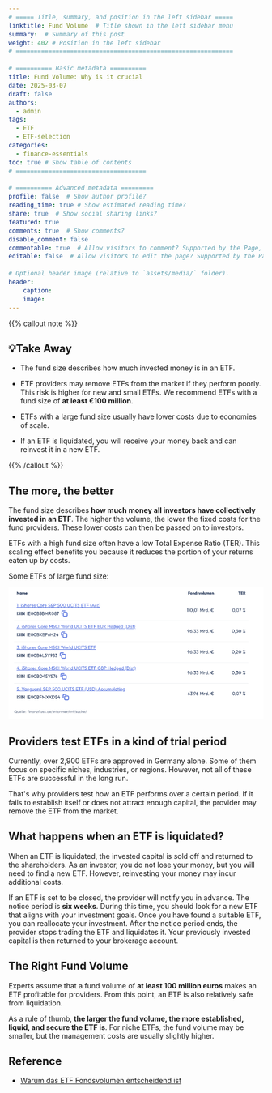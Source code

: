```yaml
---
# ===== Title, summary, and position in the left sidebar =====
linktitle: Fund Volume  # Title shown in the left sidebar menu
summary:  # Summary of this post
weight: 402 # Position in the left sidebar
# ============================================================

# ========== Basic metadata ==========
title: Fund Volume: Why is it crucial
date: 2025-03-07
draft: false
authors:
  - admin
tags:
  - ETF
  - ETF-selection
categories:
  - finance-essentials
toc: true # Show table of contents
# ====================================

# ========== Advanced metadata =========
profile: false  # Show author profile?
reading_time: true # Show estimated reading time?
share: true  # Show social sharing links?
featured: true
comments: true  # Show comments?
disable_comment: false
commentable: true  # Allow visitors to comment? Supported by the Page, Post, and Book content types.
editable: false  # Allow visitors to edit the page? Supported by the Page, Post, and Book content types.

# Optional header image (relative to `assets/media/` folder).
header:
    caption: 
    image:  
---
```


{{% callout note %}}
## 💡Take Away
- The fund size describes how much invested money is in an ETF.

- ETF providers may remove ETFs from the market if they perform poorly. This risk is higher for new and small ETFs. We recommend ETFs with a fund size of **at least €100 million**.

- ETFs with a large fund size usually have lower costs due to economies of scale.

- If an ETF is liquidated, you will receive your money back and can reinvest it in a new ETF.


{{% /callout %}}

## The more, the better

The fund size describes **how much money all investors have collectively invested in an ETF**. The higher the volume, the lower the fixed costs for the fund providers. These lower costs can then be passed on to investors.

ETFs with a high fund size often have a low Total Expense Ratio (TER). This scaling effect benefits you because it reduces the portion of your returns eaten up by costs.

Some ETFs of large fund size:

![截屏2025-03-25 19.44.08](https://raw.githubusercontent.com/EckoTan0804/upic-repo/master/uPic/%E6%88%AA%E5%B1%8F2025-03-25%2019.44.08.png)

## **Providers test ETFs in a kind of trial period**

Currently, over 2,900 ETFs are approved in Germany alone. Some of them focus on specific niches, industries, or regions. However, not all of these ETFs are successful in the long run.

That's why providers test how an ETF performs over a certain period. If it fails to establish itself or does not attract enough capital, the provider may remove the ETF from the market.

## What happens when an ETF is liquidated?

When an ETF is liquidated, the invested capital is sold off and returned to the shareholders. As an investor, you do not lose your money, but you will need to find a new ETF. However, reinvesting your money may incur additional costs.

If an ETF is set to be closed, the provider will notify you in advance. The notice period is **six weeks**. During this time, you should look for a new ETF that aligns with your investment goals. Once you have found a suitable ETF, you can reallocate your investment. After the notice period ends, the provider stops trading the ETF and liquidates it. Your previously invested capital is then returned to your brokerage account.

## **The Right Fund Volume**

Experts assume that a fund volume of **at least 100 million euros** makes an ETF profitable for providers. From this point, an ETF is also relatively safe from liquidation. 

As a rule of thumb, **the larger the fund volume, the more established, liquid, and secure the ETF is**. For niche ETFs, the fund volume may be smaller, but the management costs are usually slightly higher.

## Reference

- [Warum das ETF Fondsvolumen entscheidend ist](https://www.finanzfluss.de/etf-handbuch/fondsvolumen/)